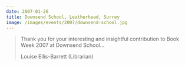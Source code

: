 ```yaml
---
date: 2007-01-26
title: Downsend School, Leatherhead, Surrey
image: /images/events/2007/downsend-school.jpg
---
```


> Thank you for your interesting and insightful contribution to Book Week 2007 at Downsend School...
> 
> <footer>Louise Ellis-Barrett (Librarian)</footer>

